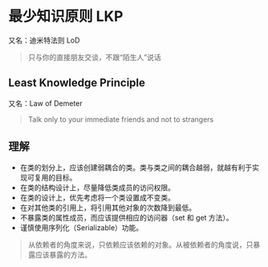 # 最少知识原则 LKP

又名：迪米特法则 LoD

> 只与你的直接朋友交谈，不跟“陌生人”说话

## Least Knowledge Principle

又名：Law of Demeter

> Talk only to your immediate friends and not to strangers



## 理解


- 在类的划分上，应该创建弱耦合的类。类与类之间的耦合越弱，就越有利于实现可复用的目标。
- 在类的结构设计上，尽量降低类成员的访问权限。
- 在类的设计上，优先考虑将一个类设置成不变类。
- 在对其他类的引用上，将引用其他对象的次数降到最低。
- 不暴露类的属性成员，而应该提供相应的访问器（set 和 get 方法）。
- 谨慎使用序列化（Serializable）功能。


> 从依赖者的角度来说，只依赖应该依赖的对象。从被依赖者的角度说，只暴露应该暴露的方法。


